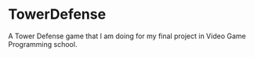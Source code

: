 TowerDefense
============

A Tower Defense game that I am doing for my final project in Video Game Programming school.
